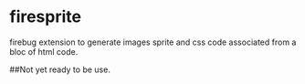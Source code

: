 firesprite
==========

firebug extension to generate images sprite and css code associated from a bloc of html code.

##Not yet ready to be use.
